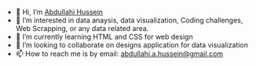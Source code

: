 - 👋 Hi, I’m <a href="https://github.com/Abdullahi-a-hussein"> Abdullahi Hussein</a>
- 👀 I’m interested in data anaysis, data visualization, Coding challenges, Web Scrapping, or any data related area.
- 🌱 I’m currently learning HTML and CSS for web design
- 💞️ I’m looking to collaborate on designs application for data visualization
- 📫 How to reach me is by email: abdullahi.a.hussein@gmail.com

<!---
Abdullahi-a-hussein/Abdullahi-a-hussein is a ✨ special ✨ repository because its `README.md` (this file) appears on your GitHub profile.
You can click the Preview link to take a look at your changes.
--->
